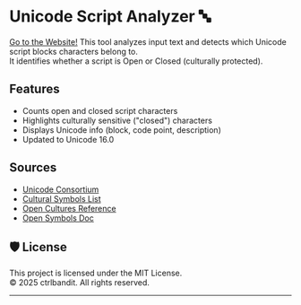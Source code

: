 # Unicode Script Analyzer 🔤
[Go to the Website!](https://unicode-inspector.vercel.app)
This tool analyzes input text and detects which Unicode script blocks characters belong to.  
It identifies whether a script is Open or Closed (culturally protected).

## Features

-  Counts open and closed script characters
-  Highlights culturally sensitive ("closed") characters
-  Displays Unicode info (block, code point, description)
-  Updated to Unicode 16.0

## Sources

- [Unicode Consortium](https://www.unicode.org/charts/)
- [Cultural Symbols List](https://rentry.co/clsdsymbls)
- [Open Cultures Reference](https://rentry.co/opencultures)
- [Open Symbols Doc](https://docs.google.com/document/d/1raqD3YyNmXGw72WbReQW3qBivWgZjyFM1FXilba0A-4/edit?tab=t.0)

## 🛡️ License

This project is licensed under the MIT License.  
© 2025 ctrlbandit. All rights reserved.

---


